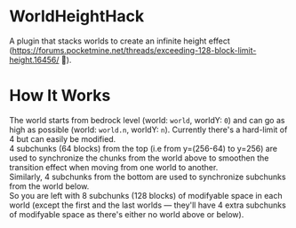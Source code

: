 # WorldHeightHack
A plugin that stacks worlds to create an infinite height effect (https://forums.pocketmine.net/threads/exceeding-128-block-limit-height.16456/ 👀).

# How It Works
The world starts from bedrock level (world: `world`, worldY: `0`) and can go as high as possible (world: `world.n`, worldY: `n`). Currently there's a hard-limit of 4 but can easily be modified.<br>
4 subchunks (64 blocks) from the top (i.e from y=(256-64) to y=256) are used to synchronize the chunks from the world above to smoothen the transition effect when moving from one world to another.<br>
Similarly, 4 subchunks from the bottom are used to synchronize subchunks from the world below.<br>
So you are left with 8 subchunks (128 blocks) of modifyable space in each world (except the first and the last worlds — they'll have 4 extra subchunks of modifyable space as there's either no world above or below).
